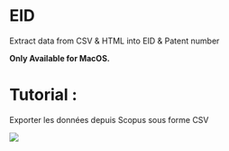 # EID
Extract data from CSV &amp; HTML into EID &amp; Patent number

**Only Available for MacOS.**

# Tutorial : 

Exporter les données depuis Scopus sous forme CSV 

![](http://i.imgur.com/xOhFwek.png)


